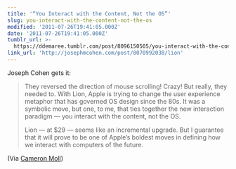 ```yaml
---
title: '“You Interact with the Content, Not the OS”'
slug: you-interact-with-the-content-not-the-os
modified: '2011-07-26T19:41:05.000Z'
date: '2011-07-26T19:41:05.000Z'
tumblr_url: >-
  https://ddemaree.tumblr.com/post/8096150505/you-interact-with-the-content-not-the-os
link_url: 'http://josephmcohen.com/post/8070992038/lion'
---
```

Joseph Cohen gets it:

> They reversed the direction of mouse scrolling! Crazy! But really, they needed to. With Lion, Apple is trying to change the user experience metaphor that has governed OS design since the 80s. It was a symbolic move, but one, to me, that ties together the new interaction paradigm — you interact with the content, not the OS.
> 
> Lion — at $29 — seems like an incremental upgrade. But I guarantee that it will prove to be one of Apple’s boldest moves in defining how we interact with computers of the future.

(Via [Cameron Moll](http://cameronmoll.com/))
